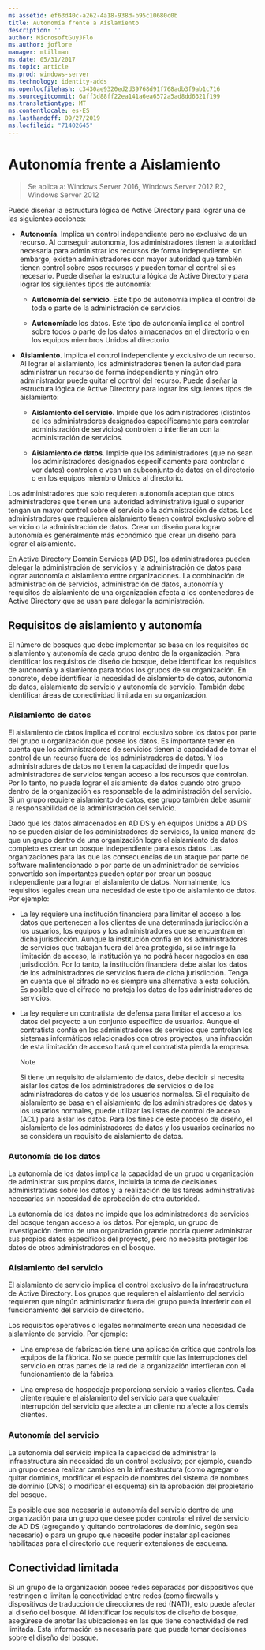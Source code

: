 ```yaml
---
ms.assetid: ef63d40c-a262-4a18-938d-b95c10680c0b
title: Autonomía frente a Aislamiento
description: ''
author: MicrosoftGuyJFlo
ms.author: joflore
manager: mtillman
ms.date: 05/31/2017
ms.topic: article
ms.prod: windows-server
ms.technology: identity-adds
ms.openlocfilehash: c3430ae9320ed2d39768d91f768adb3f9ab1c716
ms.sourcegitcommit: 6aff3d88ff22ea141a6ea6572a5ad8dd6321f199
ms.translationtype: MT
ms.contentlocale: es-ES
ms.lasthandoff: 09/27/2019
ms.locfileid: "71402645"
---
```

# <a name="autonomy-vs-isolation"></a>Autonomía frente a Aislamiento

>Se aplica a: Windows Server 2016, Windows Server 2012 R2, Windows Server 2012

Puede diseñar la estructura lógica de Active Directory para lograr una de las siguientes acciones:  
  
-   **Autonomía**. Implica un control independiente pero no exclusivo de un recurso. Al conseguir autonomía, los administradores tienen la autoridad necesaria para administrar los recursos de forma independiente. sin embargo, existen administradores con mayor autoridad que también tienen control sobre esos recursos y pueden tomar el control si es necesario. Puede diseñar la estructura lógica de Active Directory para lograr los siguientes tipos de autonomía:  
  
    -   **Autonomía del servicio**. Este tipo de autonomía implica el control de toda o parte de la administración de servicios.  
  
    -   **Autonomía**de los datos. Este tipo de autonomía implica el control sobre todos o parte de los datos almacenados en el directorio o en los equipos miembros Unidos al directorio.  
  
-   **Aislamiento**. Implica el control independiente y exclusivo de un recurso. Al lograr el aislamiento, los administradores tienen la autoridad para administrar un recurso de forma independiente y ningún otro administrador puede quitar el control del recurso. Puede diseñar la estructura lógica de Active Directory para lograr los siguientes tipos de aislamiento:  
  
    -   **Aislamiento del servicio**. Impide que los administradores (distintos de los administradores designados específicamente para controlar administración de servicios) controlen o interfieran con la administración de servicios.  
  
    -   **Aislamiento de datos**. Impide que los administradores (que no sean los administradores designados específicamente para controlar o ver datos) controlen o vean un subconjunto de datos en el directorio o en los equipos miembro Unidos al directorio.  
  
Los administradores que solo requieren autonomía aceptan que otros administradores que tienen una autoridad administrativa igual o superior tengan un mayor control sobre el servicio o la administración de datos. Los administradores que requieren aislamiento tienen control exclusivo sobre el servicio o la administración de datos. Crear un diseño para lograr autonomía es generalmente más económico que crear un diseño para lograr el aislamiento.  
  
En Active Directory Domain Services (AD DS), los administradores pueden delegar la administración de servicios y la administración de datos para lograr autonomía o aislamiento entre organizaciones. La combinación de administración de servicios, administración de datos, autonomía y requisitos de aislamiento de una organización afecta a los contenedores de Active Directory que se usan para delegar la administración.  
  
## <a name="isolation-and-autonomy-requirements"></a>Requisitos de aislamiento y autonomía  
El número de bosques que debe implementar se basa en los requisitos de aislamiento y autonomía de cada grupo dentro de la organización. Para identificar los requisitos de diseño de bosque, debe identificar los requisitos de autonomía y aislamiento para todos los grupos de su organización. En concreto, debe identificar la necesidad de aislamiento de datos, autonomía de datos, aislamiento de servicio y autonomía de servicio. También debe identificar áreas de conectividad limitada en su organización.  
  
### <a name="data-isolation"></a>Aislamiento de datos  
El aislamiento de datos implica el control exclusivo sobre los datos por parte del grupo u organización que posee los datos. Es importante tener en cuenta que los administradores de servicios tienen la capacidad de tomar el control de un recurso fuera de los administradores de datos. Y los administradores de datos no tienen la capacidad de impedir que los administradores de servicios tengan acceso a los recursos que controlan. Por lo tanto, no puede lograr el aislamiento de datos cuando otro grupo dentro de la organización es responsable de la administración del servicio. Si un grupo requiere aislamiento de datos, ese grupo también debe asumir la responsabilidad de la administración del servicio.  
  
Dado que los datos almacenados en AD DS y en equipos Unidos a AD DS no se pueden aislar de los administradores de servicios, la única manera de que un grupo dentro de una organización logre el aislamiento de datos completo es crear un bosque independiente para esos datos. Las organizaciones para las que las consecuencias de un ataque por parte de software malintencionado o por parte de un administrador de servicios convertido son importantes pueden optar por crear un bosque independiente para lograr el aislamiento de datos. Normalmente, los requisitos legales crean una necesidad de este tipo de aislamiento de datos. Por ejemplo:  
  
-   La ley requiere una institución financiera para limitar el acceso a los datos que pertenecen a los clientes de una determinada jurisdicción a los usuarios, los equipos y los administradores que se encuentran en dicha jurisdicción. Aunque la institución confía en los administradores de servicios que trabajan fuera del área protegida, si se infringe la limitación de acceso, la institución ya no podrá hacer negocios en esa jurisdicción. Por lo tanto, la institución financiera debe aislar los datos de los administradores de servicios fuera de dicha jurisdicción. Tenga en cuenta que el cifrado no es siempre una alternativa a esta solución. Es posible que el cifrado no proteja los datos de los administradores de servicios.  
  
-   La ley requiere un contratista de defensa para limitar el acceso a los datos del proyecto a un conjunto específico de usuarios. Aunque el contratista confía en los administradores de servicios que controlan los sistemas informáticos relacionados con otros proyectos, una infracción de esta limitación de acceso hará que el contratista pierda la empresa.  
  
    > [!NOTE]  
    > Si tiene un requisito de aislamiento de datos, debe decidir si necesita aislar los datos de los administradores de servicios o de los administradores de datos y de los usuarios normales. Si el requisito de aislamiento se basa en el aislamiento de los administradores de datos y los usuarios normales, puede utilizar las listas de control de acceso (ACL) para aislar los datos. Para los fines de este proceso de diseño, el aislamiento de los administradores de datos y los usuarios ordinarios no se considera un requisito de aislamiento de datos.  
  
### <a name="data-autonomy"></a>Autonomía de los datos  
La autonomía de los datos implica la capacidad de un grupo u organización de administrar sus propios datos, incluida la toma de decisiones administrativas sobre los datos y la realización de las tareas administrativas necesarias sin necesidad de aprobación de otra autoridad.  
  
La autonomía de los datos no impide que los administradores de servicios del bosque tengan acceso a los datos. Por ejemplo, un grupo de investigación dentro de una organización grande podría querer administrar sus propios datos específicos del proyecto, pero no necesita proteger los datos de otros administradores en el bosque.  
  
### <a name="service-isolation"></a>Aislamiento del servicio  
El aislamiento de servicio implica el control exclusivo de la infraestructura de Active Directory. Los grupos que requieren el aislamiento del servicio requieren que ningún administrador fuera del grupo pueda interferir con el funcionamiento del servicio de directorio.  
  
Los requisitos operativos o legales normalmente crean una necesidad de aislamiento de servicio. Por ejemplo:  
  
-   Una empresa de fabricación tiene una aplicación crítica que controla los equipos de la fábrica. No se puede permitir que las interrupciones del servicio en otras partes de la red de la organización interfieran con el funcionamiento de la fábrica.  
  
-   Una empresa de hospedaje proporciona servicio a varios clientes. Cada cliente requiere el aislamiento del servicio para que cualquier interrupción del servicio que afecte a un cliente no afecte a los demás clientes.  
  
### <a name="service-autonomy"></a>Autonomía del servicio  
La autonomía del servicio implica la capacidad de administrar la infraestructura sin necesidad de un control exclusivo; por ejemplo, cuando un grupo desea realizar cambios en la infraestructura (como agregar o quitar dominios, modificar el espacio de nombres del sistema de nombres de dominio (DNS) o modificar el esquema) sin la aprobación del propietario del bosque.  
  
Es posible que sea necesaria la autonomía del servicio dentro de una organización para un grupo que desee poder controlar el nivel de servicio de AD DS (agregando y quitando controladores de dominio, según sea necesario) o para un grupo que necesite poder instalar aplicaciones habilitadas para el directorio que requerir extensiones de esquema.  
  
## <a name="limited-connectivity"></a>Conectividad limitada  
Si un grupo de la organización posee redes separadas por dispositivos que restringen o limitan la conectividad entre redes (como firewalls y dispositivos de traducción de direcciones de red (NAT)), esto puede afectar al diseño del bosque. Al identificar los requisitos de diseño de bosque, asegúrese de anotar las ubicaciones en las que tiene conectividad de red limitada. Esta información es necesaria para que pueda tomar decisiones sobre el diseño del bosque.  
  


